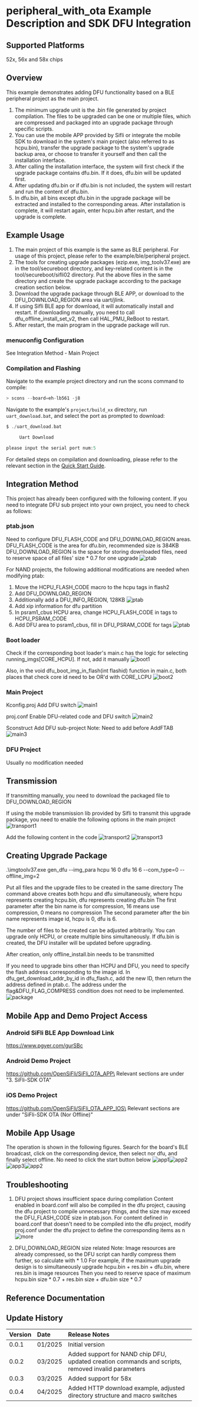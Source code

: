 # peripheral_with_ota Example Description and SDK DFU Integration

## Supported Platforms
52x, 56x and 58x chips

## Overview
<!-- Example introduction -->
This example demonstrates adding DFU functionality based on a BLE peripheral project as the main project.
1. The minimum upgrade unit is the .bin file generated by project compilation. The files to be upgraded can be one or multiple files, which are compressed and packaged into an upgrade package through specific scripts.
2. You can use the mobile APP provided by Sifli or integrate the mobile SDK to download in the system's main project (also referred to as hcpu.bin), transfer the upgrade package to the system's upgrade backup area, or choose to transfer it yourself and then call the installation interface.
3. After calling the installation interface, the system will first check if the upgrade package contains dfu.bin. If it does, dfu.bin will be updated first.
4. After updating dfu.bin or if dfu.bin is not included, the system will restart and run the content of dfu.bin.
5. In dfu.bin, all bins except dfu.bin in the upgrade package will be extracted and installed to the corresponding areas. After installation is complete, it will restart again, enter hcpu.bin after restart, and the upgrade is complete.

## Example Usage
1. The main project of this example is the same as BLE peripheral. For usage of this project, please refer to the example/ble/peripheral project.
2. The tools for creating upgrade packages (ezip.exe, img_toolv37.exe) are in the tool/secureboot directory, and key-related content is in the tool/secureboot/sifli02 directory. Put the above files in the same directory and create the upgrade package according to the package creation section below.
3. Download the upgrade package through BLE APP, or download to the DFU_DOWNLOAD_REGION area via uart/jlink.
4. If using Sifli BLE app for download, it will automatically install and restart. If downloading manually, you need to call dfu_offline_install_set_v2, then call HAL_PMU_ReBoot to restart.
5. After restart, the main program in the upgrade package will run.

### menuconfig Configuration
See Integration Method - Main Project

### Compilation and Flashing
Navigate to the example project directory and run the scons command to compile:
```c
> scons --board=eh-lb561 -j8
```
Navigate to the example's `project/build_xx` directory, run `uart_download.bat`, and select the port as prompted to download:
```c
$ ./uart_download.bat

     Uart Download

please input the serial port num:5
```
For detailed steps on compilation and downloading, please refer to the relevant section in the [Quick Start Guide](/quickstart/get-started.md).

## Integration Method
This project has already been configured with the following content. If you need to integrate DFU sub project into your own project, you need to check as follows:

### ptab.json
Need to configure DFU_FLASH_CODE and DFU_DOWNLOAD_REGION areas.
DFU_FLASH_CODE is the area for dfu.bin, recommended size is 384KB
DFU_DOWNLOAD_REGION is the space for storing downloaded files, need to reserve space of all files' size * 0.7 for one upgrade
![ptab](./assets/ptab_561.png)

For NAND projects, the following additional modifications are needed when modifying ptab:
1. Move the HCPU_FLASH_CODE macro to the hcpu tags in flash2
2. Add DFU_DOWNLOAD_REGION
3. Additionally add a DFU_INFO_REGION, 128KB
![ptab](./assets/ptab_525.png)
4. Add xip information for dfu partition
5. In psram1_cbus HCPU area, change HCPU_FLASH_CODE in tags to HCPU_PSRAM_CODE
6. Add DFU area to psram1_cbus, fill in DFU_PSRAM_CODE for tags
![ptab](./assets/ptab_525_2.png)

### Boot loader
Check if the corresponding boot loader's main.c has the logic for selecting running_imgs[CORE_HCPU]. If not, add it manually
![boot1](./assets/bootloader1.png)

Also, in the void dfu_boot_img_in_flash(int flashid) function in main.c, both places that check core id need to be OR'd with CORE_LCPU
![boot2](./assets/bootloader2.png)

### Main Project
Kconfig.proj
Add DFU switch
![main1](./assets/mainproject1.png)

proj.conf
Enable DFU-related code and DFU switch
![main2](./assets/mainproject2.png)

Sconstruct
Add DFU sub-project
Note: Need to add before AddFTAB
![main3](./assets/mainproject3.png)

### DFU Project
Usually no modification needed

## Transmission
If transmitting manually, you need to download the packaged file to DFU_DOWNLOAD_REGION

If using the mobile transmission lib provided by Sifli to transmit this upgrade package, you need to enable the following options in the main project
![transport1](./assets/serialtransport1.png)

Add the following content in the code
![transport2](./assets/serialtransport2.png)
![transport3](./assets/serialtransport3.png)

## Creating Upgrade Package
.\imgtoolv37.exe gen_dfu --img_para hcpu 16 0 dfu 16 6 --com_type=0 --offline_img=2

Put all files and the upgrade files to be created in the same directory
The command above creates both hcpu and dfu simultaneously, where hcpu represents creating hcpu.bin, dfu represents creating dfu.bin
The first parameter after the bin name is for compression, 16 means use compression, 0 means no compression
The second parameter after the bin name represents image id, hcpu is 0, dfu is 6.

The number of files to be created can be adjusted arbitrarily. You can upgrade only HCPU, or create multiple bins simultaneously. If dfu.bin is created, the DFU installer will be updated before upgrading.

After creation, only offline_install.bin needs to be transmitted

If you need to upgrade bins other than HCPU and DFU, you need to specify the flash address corresponding to the image id. In dfu_get_download_addr_by_id in dfu_flash.c, add the new ID, then return the address defined in ptab.c. The address under the flag&DFU_FLAG_COMPRESS condition does not need to be implemented.
![package](./assets/package.png)

## Mobile App and Demo Project Access
### Android SiFli BLE App Download Link
https://www.pgyer.com/gurSBc

### Android Demo Project
https://github.com/OpenSiFli/SiFli_OTA_APP\
Relevant sections are under "3. SiFli-SDK OTA"

### iOS Demo Project
https://github.com/OpenSiFli/SiFli_OTA_APP_IOS\
Relevant sections are under "SiFli-SDK OTA (Nor Offline)"

## Mobile App Usage
The operation is shown in the following figures. Search for the board's BLE broadcast, click on the corresponding device, then select nor dfu, and finally select offline. No need to click the start button below
![app1](./assets/app.jpg)![app2](./assets/app2.jpg)
![app3](./assets/app3.jpg)![app2](./assets/app4.jpg)

## Troubleshooting
1. DFU project shows insufficient space during compilation
Content enabled in board.conf will also be compiled in the dfu project, causing the dfu project to compile unnecessary things, and the size may exceed the DFU_FLASH_CODE size in ptab.json.
For content defined in board.conf that doesn't need to be compiled into the dfu project, modify proj.conf under the dfu project to define the corresponding items as n
![more](./assets/more.png)

2. DFU_DOWNLOAD_REGION size related
Note: Image resources are already compressed, so the DFU script can hardly compress them further, so calculate with * 1.0
For example, if the maximum upgrade design is to simultaneously upgrade hcpu.bin + res.bin + dfu.bin, where res.bin is image resources
Then you need to reserve space of maximum hcpu.bin size * 0.7 + res.bin size + dfu.bin size * 0.7

## Reference Documentation
<!-- For rt_device examples, the RT-Thread official documentation provides detailed explanations. You can add web links here, for example, refer to RT-Thread's [RTC Documentation](https://www.rt-thread.org/document/site/#/rt-thread-version/rt-thread-standard/programming-manual/device/rtc/rtc) -->

## Update History
|Version |Date   |Release Notes |
|:---|:---|:---|
|0.0.1 |01/2025 |Initial version|
|0.0.2 |03/2025 |Added support for NAND chip DFU, updated creation commands and scripts, removed invalid parameters|
|0.0.3 |03/2025 |Added support for 58x |
|0.0.4 |04/2025 |Added HTTP download example, adjusted directory structure and macro switches |